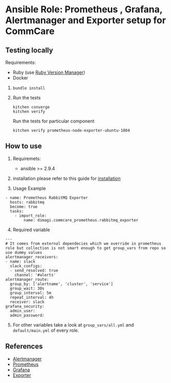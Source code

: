 # Ansible Role:  Prometheus , Grafana, Alertmanager and Exporter setup for CommCare

## Testing locally

Requirements:
* Ruby (use [Ruby Version Manager](https://rvm.io/))
* Docker

1. `bundle install`

2. Run the tests

    ```
    kitchen converge
    kitchen verify
    ```
    Run the tests for particular component
    ```
    kitchen verify prometheus-node-exporter-ubuntu-1804
    ```

## How to use
1. Requiremets:
   *  ansible >= 2.9.4

2. installation
  please refer to this guide for [installation](https://docs.ansible.com/ansible/latest/user_guide/collections_using.html)

3. Usage Example
```
- name: Prometheus RabbitMQ Exporter
  hosts: rabbitmq
  become: true
  tasks:
    - import_role:
        name: dimagi.commcare_prometheus.rabbitmq_exporter

```
4. Required variable
```
---
# It comes from external dependecies which we override in prometheus role but collection is not smart enough to get group_vars from repo so use dummy values
alertmanager_receivers:
- name: slack
  slack_configs:
  - send_resolved: true
    channel: '#alerts'
alertmanager_route:
  group_by: ['alertname', 'cluster', 'service']
  group_wait: 30s
  group_interval: 5m
  repeat_interval: 4h
  receiver: slack
grafana_security:
  admin_user: 
  admin_password:
````
5. For other variables take a look at `group_vars/all.yml` and `default/main.yml` of every role.

## References

* [Alertmanager](https://prometheus.io/docs/alerting/configuration/)
* [Prometheus](https://prometheus.io/docs/prometheus/latest/configuration/configuration/)
* [Grafana](https://grafana.com/)
* [Exporter](https://prometheus.io/docs/instrumenting/exporters/)
